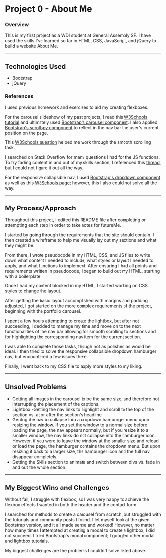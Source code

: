 # Project 0 - About Me

### Overview
This is my first project as a WDI student at General Assembly SF.  I have used the skills I've learned so far in HTML, CSS, JavaScript, and jQuery to build a website About Me.

---
## Technologies Used
- Bootstrap
- jQuery

### References
I used previous homework and exercises to aid my creating flexboxes.

For the carousel slideshow of my past projects, I read this <a href="https://www.w3schools.com/howto/howto_js_slideshow.asp">W3Schools tutorial</a> and ultimately used <a href="https://getbootstrap.com/docs/4.0/components/carousel/">Bootstrap's carousel component</a>.  I also applied <a href="https://getbootstrap.com/docs/4.0/components/scrollspy/">Bootstrap's scrollspy component</a> to reflect in the nav bar the user's current position on the page.

This <a href="https://www.w3schools.com/jquery/tryit.asp?filename=tryjquery_eff_animate_smoothscroll">W3Schools question</a> helped me work through the smooth scrolling task.

I searched on Stack Overflow for many questions I had for the JS functions.
To try fading content in and out of my skills section, I referenced this <a href="https://stackoverflow.com/questions/3670487/jquery-text-fade-transition-from-one-text-to-another">thread</a>, but I could not figure it out all the way.

For the responsive collapsible nav, I used <a href="https://getbootstrap.com/docs/4.0/components/dropdowns/">Bootstrap's dropdown component</a> as well as this <a href="https://www.w3schools.com/howto/howto_js_media_queries.asp">W3Schools page</a>; however, this I also could not solve all the way.

---
## My Process/Approach
Throughout this project, I edited this README file after completing or attempting each step in order to take notes for futureMe.

I started by going through the requirements that the site should contain.  I then created a wireframe to help me visually lay out my sections and what they might be.

<!-- Insert wireframe photo here -->

From there, I wrote pseudocode in my HTML, CSS, and JS files to write down what content I needed to include, what styles or layout I needed to apply, and what functions to implement.  After ensuring I had all points and requirements written in pseudocode, I began to build out my HTML, starting with a boilerplate.

Once I had my content blocked in my HTML, I started working on CSS styles to change the layout.

After getting the basic layout accomplished with margins and padding adjusted, I got started on the more complex requirements of the project, beginning with the portfolio carousel.

I spent a few hours attempting to create the lightbox, but after not succeeding, I decided to manage my time and move on to the next functionalities of the nav bar allowing for smooth scrolling to sections and for highlighting the corresponding nav item for the current section.

I was able to complete those tasks, though not as polished as would be ideal.  I then tried to solve the responsive collapsible dropdown hamburger nav, but encountered a few issues there.

Finally, I went back to my CSS file to apply more styles to my liking.

---
## Unsolved Problems
- Getting all images in the carousel to be the same size, and therefore not interrupting the placement of the captions.
- Lightbox
-Getting the nav links to highlight and scroll to the top of the section vs. at or after the section's headline
- Getting the nav to collapse into a dropdown hamburger menu upon resizing the window.  If you set the window to a normal size before loading the page, the nav appears normally, but if you resize it to a smaller window, the nav links do not collapse into the hamburger icon.  However, if you were to leave the window at the smaller size and reload or load the page, the hamburger contains the dropdown menu.  But upon resizing it back to a larger size, the hamburger icon and the full nav disappear completely.
- Getting the Skills section to animate and switch between divs vs. fade in and out the whole section.



---
## My Biggest Wins and Challenges
Without fail, I struggle with flexbox, so I was very happy to achieve the flexbox effects I wanted in both the header and the contact form.

I searched for methods to create a carousel from scratch, but struggled with the tutorials and community posts I found.  I let myself look at the given Bootstrap version, and it all made sense and worked!  However, no matter how many times I attempted at creating a modal to create a lightbox, I did not succeed.  I tried Bootstrap's modal component; I googled other modal and lightbox tutorials.

My biggest challenges are the problems I couldn't solve listed above.
